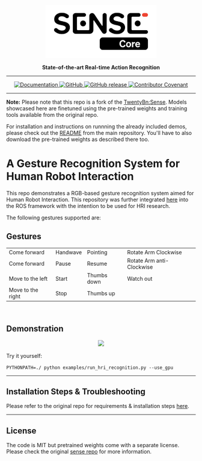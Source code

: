 <div align="center">

<img src="docs/imgs/sense_core_logo.svg" height="140px">

**State-of-the-art Real-time Action Recognition**

---


<!-- BADGES -->
<p align="center">
    <a href="https://20bn.com/">
        <img alt="Documentation" src="https://img.shields.io/website/http/20bn.com.svg?down_color=red&down_message=offline&up_message=online">
    </a>
    <a href="https://github.com/TwentyBN/sense/master/LICENSE">
        <img alt="GitHub" src="https://img.shields.io/github/license/TwentyBN/sense.svg?color=blue">
    </a>
    <a href="https://github.com/TwentyBN/sense/releases">
        <img alt="GitHub release" src="https://img.shields.io/github/release/TwentyBN/sense.svg">
    </a>
    <a href="https://github.com/TwentyBN/sense/blob/master/CODE_OF_CONDUCT.md">
        <img alt="Contributor Covenant" src="https://img.shields.io/badge/Contributor%20Covenant-v2.0%20adopted-ff69b4.svg">
    </a>
</p>

</div>

---

<!-- Add some bullet points for what this repo provides-->

**Note:** Please note that this repo is a fork of the [TwentyBn:Sense](https://github.com/TwentyBN/sense). Models showcased here are finetuned using the pre-trained weights and training tools available from the original repo.

For installation and instructions on runnning the already included demos, please check out the [README](https://github.com/TwentyBN/sense#getting-started) from the main repository. You'll have to also download the pre-trained weights as described there too.


# A Gesture Recognition System for Human Robot Interaction

This repo demonstrates a RGB-based gesture recognition system aimed for Human Robot Interaction. This repository was further integrated [here](https://github.com/alberttjc/hiROS) into the ROS framework with the intention to be used for HRI research.


The following gestures supported are:

## Gestures
<div align="center">

|||||
| ------------- |-------------| ---------| ------------- |
| Come forward                | Handwave           | Pointing       | Rotate Arm Clockwise |
| Come forward                | Pause              |Resume          | Rotate Arm anti-Clockwise |
| Move to the left            | Start              |Thumbs down     | Watch out|
| Move to the right           | Stop               |Thumbs up       |
</div>

<br/>

## Demonstration

<p align="center">
    <img src="docs/gifs/hri_recognition.gif" width="600px">
</p>


Try it yourself: 

```
PYTHONPATH=./ python examples/run_hri_recognition.py --use_gpu
```

---

## Installation Steps & Troubleshooting
Please refer to the original repo for requirements & installation steps [here](https://github.com/TwentyBN/sense#getting-started).

--- 

## License 

The code is MIT but pretrained weights come with a separate license. Please check the original 
[sense repo](https://github.com/TwentyBN/sense) for more information.